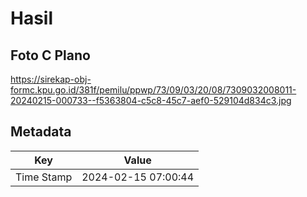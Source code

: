 # Hasil

## Foto C Plano

https://sirekap-obj-formc.kpu.go.id/381f/pemilu/ppwp/73/09/03/20/08/7309032008011-20240215-000733--f5363804-c5c8-45c7-aef0-529104d834c3.jpg


## Metadata

| Key        | Value               |
| ---------- | ------------------- |
| Time Stamp | 2024-02-15 07:00:44 |



